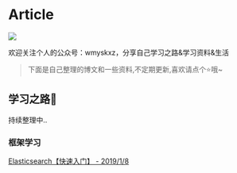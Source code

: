 # Article

![](https://upload-images.jianshu.io/upload_images/7896890-d0a03fbe0e32733b.png?imageMogr2/auto-orient/strip%7CimageView2/2/w/1240)

欢迎关注个人的公众号：wmyskxz，分享自己学习之路&amp;学习资料&amp;生活

> 下面是自己整理的博文和一些资料,不定期更新,喜欢请点个⭐哦~

## 学习之路📙

持续整理中..

### 框架学习

[Elasticsearch【快速入门】 - 2019/1/8](https://www.jianshu.com/p/1df1529aaca7)


